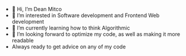 - 👋 Hi, I’m Dean Mitco
- 👀 I’m interested in Software development and Frontend Web development
- 🌱 I’m currently learning how to think Algorithmic
- 💞️ I’m looking forward to optimize my code, as well as making it more readable
- Always ready to get advice on any of my code

<!---
DeanMitco/DeanMitco is a ✨ special ✨ repository because its `README.md` (this file) appears on your GitHub profile.
You can click the Preview link to take a look at your changes.
--->
